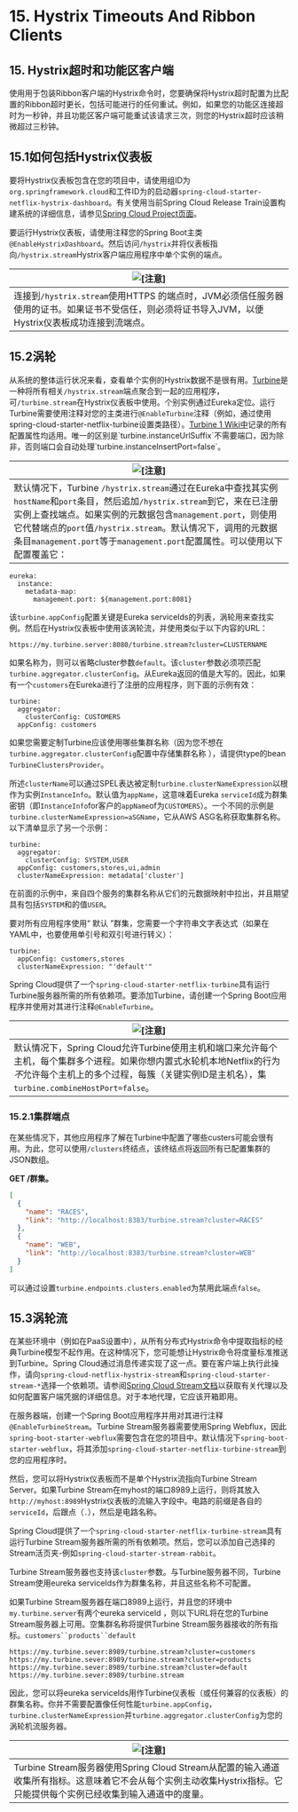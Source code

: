 # 15. Hystrix Timeouts And Ribbon Clients

## 15. Hystrix超时和功能区客户端

使用用于包装Ribbon客户端的Hystrix命令时，您要确保将Hystrix超时配置为比配置的Ribbon超时更长，包括可能进行的任何重试。例如，如果您的功能区连接超时为一秒钟，并且功能区客户端可能重试该请求三次，则您的Hystrix超时应该稍微超过三秒钟。

## 15.1如何包括Hystrix仪表板

要将Hystrix仪表板包含在您的项目中，请使用组ID为`org.springframework.cloud`和工件ID为的启动器`spring-cloud-starter-netflix-hystrix-dashboard`。有关使用当前Spring Cloud Release Train设置构建系统的详细信息，请参见[Spring Cloud Project页面](https://projects.spring.io/spring-cloud/)。

要运行Hystrix仪表板，请使用注释您的Spring Boot主类`@EnableHystrixDashboard`。然后访问`/hystrix`并将仪表板指向`/hystrix.stream`Hystrix客户端应用程序中单个实例的端点。

| ![[注意]](https://cloud.spring.io/spring-cloud-static/Greenwich.SR3/multi/images/note.png) |
| ------------------------------------------------------------ |
| 连接到`/hystrix.stream`使用HTTPS 的端点时，JVM必须信任服务器使用的证书。如果证书不受信任，则必须将证书导入JVM，以便Hystrix仪表板成功连接到流端点。 |

## 15.2涡轮

从系统的整体运行状况来看，查看单个实例的Hystrix数据不是很有用。[Turbine](https://github.com/Netflix/Turbine)是一种将所有相关`/hystrix.stream`端点聚合到一起的应用程序，可`/turbine.stream`在Hystrix仪表板中使用。个别实例通过Eureka定位。运行Turbine需要使用注释对您的主类进行`@EnableTurbine`注释（例如，通过使用spring-cloud-starter-netflix-turbine设置类路径）。[Turbine 1 Wiki中](https://github.com/Netflix/Turbine/wiki/Configuration-(1.x))记录的所有配置属性均适用。唯一的区别是`turbine.instanceUrlSuffix`不需要端口，因为除非，否则端口会自动处理`turbine.instanceInsertPort=false`。

| ![[注意]](https://cloud.spring.io/spring-cloud-static/Greenwich.SR3/multi/images/note.png) |
| ------------------------------------------------------------ |
| 默认情况下，Turbine `/hystrix.stream`通过在Eureka中查找其实例`hostName`和`port`条目，然后追加`/hystrix.stream`到它，来在已注册实例上查找端点。如果实例的元数据包含`management.port`，则使用它代替端点的`port`值`/hystrix.stream`。默认情况下，调用的元数据条目`management.port`等于`management.port`配置属性。可以使用以下配置覆盖它： |

```properties
eureka:
  instance:
    metadata-map:
      management.port: ${management.port:8081}
```

该`turbine.appConfig`配置关键是Eureka serviceIds的列表，涡轮用来查找实例。然后在Hystrix仪表板中使用该涡轮流，并使用类似于以下内容的URL：

```
https://my.turbine.server:8080/turbine.stream?cluster=CLUSTERNAME
```

如果名称为，则可以省略cluster参数`default`。该`cluster`参数必须项匹配`turbine.aggregator.clusterConfig`。从Eureka返回的值是大写的。因此，如果有一个`customers`在Eureka进行了注册的应用程序，则下面的示例有效：

```properties
turbine:
  aggregator:
    clusterConfig: CUSTOMERS
  appConfig: customers
```

如果您需要定制Turbine应该使用哪些集群名称（因为您不想在`turbine.aggregator.clusterConfig`配置中存储集群名称 ），请提供type的bean `TurbineClustersProvider`。

所述`clusterName`可以通过SPEL表达被定制`turbine.clusterNameExpression`以根作为实例`InstanceInfo`。默认值为`appName`，这意味着Eureka `serviceId`成为群集密钥（即`InstanceInfo`for客户的`appName`of为`CUSTOMERS`）。一个不同的示例是`turbine.clusterNameExpression=aSGName`，它从AWS ASG名称获取集群名称。以下清单显示了另一个示例：

```properties
turbine:
  aggregator:
    clusterConfig: SYSTEM,USER
  appConfig: customers,stores,ui,admin
  clusterNameExpression: metadata['cluster']
```

在前面的示例中，来自四个服务的集群名称从它们的元数据映射中拉出，并且期望具有包括`SYSTEM`和的值`USER`。

要对所有应用程序使用“ 默认 ”群集，您需要一个字符串文字表达式（如果在YAML中，也要使用单引号和双引号进行转义）：

```properties
turbine:
  appConfig: customers,stores
  clusterNameExpression: "'default'"
```

Spring Cloud提供了一个`spring-cloud-starter-netflix-turbine`具有运行Turbine服务器所需的所有依赖项。要添加Turbine，请创建一个Spring Boot应用程序并使用对其进行注释`@EnableTurbine`。

| ![[注意]](https://cloud.spring.io/spring-cloud-static/Greenwich.SR3/multi/images/note.png) |
| ------------------------------------------------------------ |
| 默认情况下，Spring Cloud允许Turbine使用主机和端口来允许每个主机，每个集群多个进程。如果你想内置式水轮机本地Netflix的行为*不*允许每个主机上的多个过程，每簇（关键实例ID是主机名），集`turbine.combineHostPort=false`。 |

### 15.2.1集群端点

在某些情况下，其他应用程序了解在Turbine中配置了哪些custers可能会很有用。为此，您可以使用`/clusters`终结点，该终结点将返回所有已配置集群的JSON数组。

**GET /群集。** 

```json
[
  {
    "name": "RACES",
    "link": "http://localhost:8383/turbine.stream?cluster=RACES"
  },
  {
    "name": "WEB",
    "link": "http://localhost:8383/turbine.stream?cluster=WEB"
  }
]
```



可以通过设置`turbine.endpoints.clusters.enabled`为禁用此端点`false`。

## 15.3涡轮流

在某些环境中（例如在PaaS设置中），从所有分布式Hystrix命令中提取指标的经典Turbine模型不起作用。在这种情况下，您可能想让Hystrix命令将度量标准推送到Turbine。Spring Cloud通过消息传递实现了这一点。要在客户端上执行此操作，请向`spring-cloud-netflix-hystrix-stream`和`spring-cloud-starter-stream-*`选择一个依赖项。请参阅[Spring Cloud Stream文档](https://docs.spring.io/spring-cloud-stream/docs/current/reference/htmlsingle/)以获取有关代理以及如何配置客户端凭据的详细信息。对于本地代理，它应该开箱即用。

在服务器端，创建一个Spring Boot应用程序并用对其进行注释`@EnableTurbineStream`。Turbine Stream服务器需要使用Spring Webflux，因此`spring-boot-starter-webflux`需要包含在您的项目中。默认情况下`spring-boot-starter-webflux`，将其添加`spring-cloud-starter-netflix-turbine-stream`到您的应用程序时。

然后，您可以将Hystrix仪表板而不是单个Hystrix流指向Turbine Stream Server。如果Turbine Stream在myhost的端口8989上运行，则将其放入`http://myhost:8989`Hystrix仪表板的流输入字段中。电路的前缀是各自的`serviceId`，后跟点（`.`），然后是电路名称。

Spring Cloud提供了一个`spring-cloud-starter-netflix-turbine-stream`具有运行Turbine Stream服务器所需的所有依赖项。然后，您可以添加自己选择的Stream活页夹-例如`spring-cloud-starter-stream-rabbit`。

Turbine Stream服务器也支持该`cluster`参数。与Turbine服务器不同，Turbine Stream使用eureka serviceIds作为群集名称，并且这些名称不可配置。

如果Turbine Stream服务器在端口8989上运行，并且您的环境中`my.turbine.server`有两个eureka serviceId ，则以下URL将在您的Turbine Stream服务器上可用。空集群名称将提供Turbine Stream服务器接收的所有指标。`customers``products``default`

```properties
https://my.turbine.sever:8989/turbine.stream?cluster=customers
https://my.turbine.sever:8989/turbine.stream?cluster=products
https://my.turbine.sever:8989/turbine.stream?cluster=default
https://my.turbine.sever:8989/turbine.stream
```

因此，您可以将eureka serviceIds用作Turbine仪表板（或任何兼容的仪表板）的群集名称。你并不需要配置像任何性能`turbine.appConfig`，`turbine.clusterNameExpression`并`turbine.aggregator.clusterConfig`为您的涡轮机流服务器。

| ![[注意]](https://cloud.spring.io/spring-cloud-static/Greenwich.SR3/multi/images/note.png) |
| ------------------------------------------------------------ |
| Turbine Stream服务器使用Spring Cloud Stream从配置的输入通道收集所有指标。这意味着它不会从每个实例主动收集Hystrix指标。它只能提供每个实例已经收集到输入通道中的度量。 |